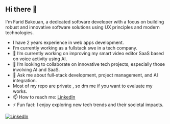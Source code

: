 ## Hi there 👋

I'm Farid Bakouan, a dedicated software developer with a focus on building robust and innovative software solutions using UX principles and modern technologies.

- I have 2 years experience in web apps development.
-  I’m currently working as a fullstack swe in a tech company.
- 🔭 I’m currently working on improving my smart video editor SaaS based on voice activity using AI.
- 👯 I’m looking to collaborate on innovative tech projects, especially those involving AI and SaaS.
- 💬 Ask me about full-stack development, project management, and AI integration.
- Most of my repo are private , so dm me if you want to evaluate my works.
- 📫 How to reach me: [LinkedIn](https://www.linkedin.com/in/farid-bakouan/)
- ⚡ Fun fact: I enjoy exploring new tech trends and their societal impacts.

[![LinkedIn](https://img.shields.io/badge/LinkedIn-Profile-blue)](https://www.linkedin.com/in/farid-bakouan/)
